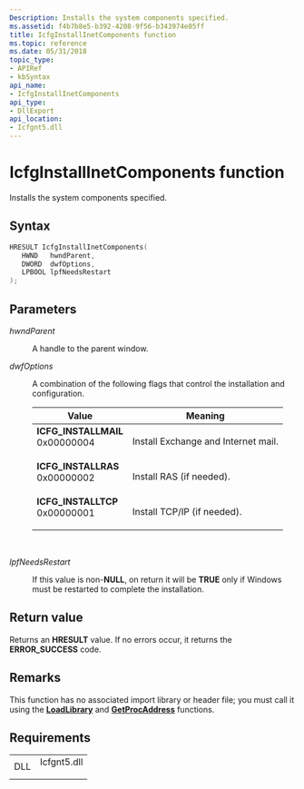 ```yaml
---
Description: Installs the system components specified.
ms.assetid: f4b7b8e5-b392-4208-9f56-b343974e05ff
title: IcfgInstallInetComponents function
ms.topic: reference
ms.date: 05/31/2018
topic_type: 
- APIRef
- kbSyntax
api_name: 
- IcfgInstallInetComponents
api_type: 
- DllExport
api_location: 
- Icfgnt5.dll
---
```


# IcfgInstallInetComponents function

Installs the system components specified.

## Syntax


```C++
HRESULT IcfgInstallInetComponents(
   HWND   hwndParent,
   DWORD  dwfOptions,
   LPBOOL lpfNeedsRestart
);
```



## Parameters

<dl> <dt>

*hwndParent* 
</dt> <dd>

A handle to the parent window.

</dd> <dt>

*dwfOptions* 
</dt> <dd>

A combination of the following flags that control the installation and configuration.



| Value                                                                                                                                                                                                                                  | Meaning                                        |
|----------------------------------------------------------------------------------------------------------------------------------------------------------------------------------------------------------------------------------------|------------------------------------------------|
| <span id="ICFG_INSTALLMAIL"></span><span id="icfg_installmail"></span><dl> <dt>**ICFG\_INSTALLMAIL**</dt> <dt>0x00000004</dt> </dl> | Install Exchange and Internet mail.<br/> |
| <span id="ICFG_INSTALLRAS"></span><span id="icfg_installras"></span><dl> <dt>**ICFG\_INSTALLRAS**</dt> <dt>0x00000002</dt> </dl>    | Install RAS (if needed).<br/>            |
| <span id="ICFG_INSTALLTCP"></span><span id="icfg_installtcp"></span><dl> <dt>**ICFG\_INSTALLTCP**</dt> <dt>0x00000001</dt> </dl>    | Install TCP/IP (if needed).<br/>         |



 

</dd> <dt>

*lpfNeedsRestart* 
</dt> <dd>

If this value is non-**NULL**, on return it will be **TRUE** only if Windows must be restarted to complete the installation.

</dd> </dl>

## Return value

Returns an **HRESULT** value. If no errors occur, it returns the **ERROR\_SUCCESS** code.

## Remarks

This function has no associated import library or header file; you must call it using the [**LoadLibrary**](https://msdn.microsoft.com/library/ms684175(v=VS.85).aspx) and [**GetProcAddress**](https://msdn.microsoft.com/library/ms683212(v=VS.85).aspx) functions.

## Requirements



|                |                                                                                        |
|----------------|----------------------------------------------------------------------------------------|
| DLL<br/> | <dl> <dt>Icfgnt5.dll</dt> </dl> |



 

 




